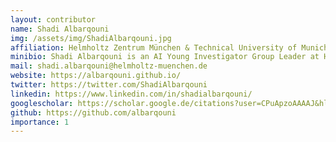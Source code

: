 ```yaml
---
layout: contributor
name: Shadi Albarqouni
img: /assets/img/ShadiAlbarqouni.jpg
affiliation: Helmholtz Zentrum München & Technical University of Munich
minibio: Shadi Albarqouni is an AI Young Investigator Group Leader at Helmholtz AI and TUM Junior Fellow at TU Munich. Previously, he worked as a Visiting Scientist at Imperial College London and ETH Zurich, and as a Senior Research Scientist & Team Lead at the Technical University of Munich (TUM). Shadi has more than 100 publications in Machine Learning with Medical Imaging and Computer Vision. His current research interests include Robustness, Uncertainty quantification, and recently Federated Learning. He is also interested in Entrepreneurship and Startups for Innovative Medical Solutions, in particular, knowledge transfer to developing and emerging countries.
mail: shadi.albarqouni@helmholtz-muenchen.de
website: https://albarqouni.github.io/
twitter: https://twitter.com/ShadiAlbarqouni
linkedin: https://www.linkedin.com/in/shadialbarqouni/
googlescholar: https://scholar.google.de/citations?user=CPuApzoAAAAJ&hl=en
github: https://github.com/albarqouni
importance: 1
---
```


